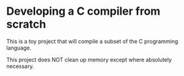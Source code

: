 # Developing a C compiler from scratch

This is a toy project that will compile a subset of the C programming language.

This project does NOT clean up memory except where absolutely necessary.

